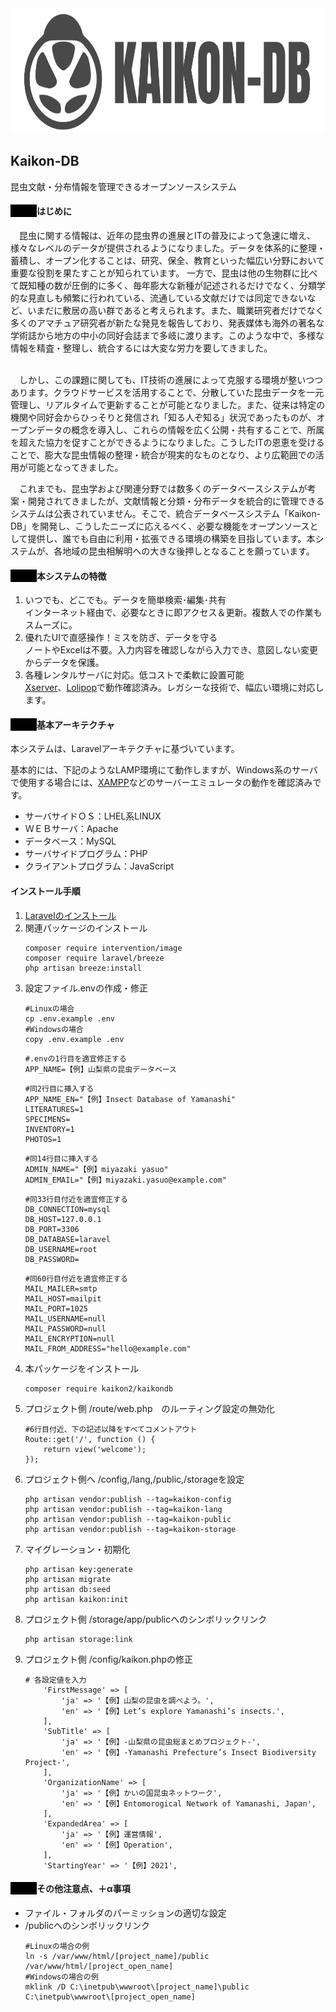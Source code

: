 <img src="public/svg/app_logo.svg" alt="App Logo" height="200">
<h2>Kaikon-DB</h2>
昆虫文献・分布情報を管理できるオープンソースシステム
<h4 style="border-left:3em solid black;">はじめに</h4>
　昆虫に関する情報は、近年の昆虫界の進展とITの普及によって急速に増え、様々なレベルのデータが提供されるようになりました。データを体系的に整理・蓄積し、オープン化することは、研究、保全、教育といった幅広い分野において重要な役割を果たすことが知られています。 一方で、昆虫は他の生物群に比べて既知種の数が圧倒的に多く、毎年膨大な新種が記述されるだけでなく、分類学的な見直しも頻繁に行われている、流通している文献だけでは同定できないなど、いまだに敷居の高い群であると考えられます。また、職業研究者だけでなく多くのアマチュア研究者が新たな発見を報告しており、発表媒体も海外の著名な学術誌から地方の中小の同好会誌まで多岐に渡ります。このような中で、多様な情報を精査・整理し、統合するには大変な労力を要してきました。<br>
<br>

　しかし、この課題に関しても、IT技術の進展によって克服する環境が整いつつあります。クラウドサービスを活用することで、分散していた昆虫データを一元管理し、リアルタイムで更新することが可能となりました。また、従来は特定の機関や同好会からひっそりと発信され「知る人ぞ知る」状況であったものが、オープンデータの概念を導入し、これらの情報を広く公開・共有することで、所属を超えた協力を促すことができるようになりました。こうしたITの恩恵を受けることで、膨大な昆虫情報の整理・統合が現実的なものとなり、より広範囲での活用が可能となってきました。

　これまでも、昆虫学および関連分野では数多くのデータベースシステムが考案・開発されてきましたが、文献情報と分類・分布データを統合的に管理できるシステムは公表されていません。そこで、統合データベースシステム「Kaikon-DB」を開発し、こうしたニーズに応えるべく、必要な機能をオープンソースとして提供し、誰でも自由に利用・拡張できる環境の構築を目指しています。本システムが、各地域の昆虫相解明への大きな後押しとなることを願っています。

<h4 style="border-left:3em solid black;">本システムの特徴</h4>

<ol>
    <li>いつでも、どこでも。データを簡単検索･編集･共有</li>
インターネット経由で、必要なときに即アクセス＆更新。複数人での作業もスムーズに。
    <li>優れたUIで直感操作！ミスを防ぎ、データを守る</li>
ノートやExcelは不要。入力内容を確認しながら入力でき、意図しない変更からデータを保護。
    <li>各種レンタルサーバに対応。低コストで柔軟に設置可能 </li>
<a href="https://www.xserver.ne.jp/" target="_blank" rel="noopener noreferrer">Xserver</a>、<a href="https://lolipop.jp/" target="_blank" rel="noopener noreferrer">Lolipop</a>で動作確認済み。レガシーな技術で、幅広い環境に対応します。</ol>

<h4 style="border-left:3em solid black;">基本アーキテクチャ</h4>
本システムは、Laravelアーキテクチャに基づいています。  
  
基本的には、下記のようなLAMP環境にて動作しますが、Windows系のサーバで使用する場合には、<a href="https://www.apachefriends.org/jp/" target="_blank" rel="noopener noreferrer">XAMPP</a>などのサーバーエミュレータの動作を確認済みです。
<ul>
    <li>サーバサイドＯＳ：LHEL系LINUX</li>
    <li>ＷＥＢサーバ：Apache</li>
    <li>データベース：MySQL</li>
    <li>サーバサイドプログラム：PHP</li>
    <li>クライアントプログラム：JavaScript</li>
</ul>

<h4 style="border:1px;">インストール手順</h4>
<ol>
<li><a href="https://laravel.com/docs/12.x/installation" target="_blank" rel="noopener noreferrer">Laravelのインストール</a></li>
<li>関連パッケージのインストール</li>
    <div class="snippet-clipboard-content notranslate overflow-auto">
        <pre class="notranslate"><code>composer require intervention/image
composer require laravel/breeze
php artisan breeze:install
</code></pre>
    </div>
    
<li>設定ファイル.envの作成・修正</li>
    <div class="snippet-clipboard-content notranslate overflow-auto">
    <pre class="notranslate"><code>#Linuxの場合
cp .env.example .env
#Windowsの場合
copy .env.example .env
</code></pre>
    <pre class="notranslate"><code>#.envの1行目を適宜修正する
APP_NAME=【例】山梨県の昆虫データベース
</code></pre>
    <pre class="notranslate"><code>#同2行目に挿入する
APP_NAME_EN="【例】Insect Database of Yamanashi"
LITERATURES=1
SPECIMENS=
INVENTORY=1
PHOTOS=1
</code></pre>
    <pre class="notranslate"><code>#同14行目に挿入する
ADMIN_NAME="【例】miyazaki yasuo"
ADMIN_EMAIL="【例】miyazaki.yasuo@example.com"
</code></pre>
    <pre class="notranslate"><code>#同33行目付近を適宜修正する
DB_CONNECTION=mysql
DB_HOST=127.0.0.1
DB_PORT=3306
DB_DATABASE=laravel
DB_USERNAME=root
DB_PASSWORD=
</code></pre>
    <pre class="notranslate"><code>#同60行目付近を適宜修正する
MAIL_MAILER=smtp
MAIL_HOST=mailpit
MAIL_PORT=1025
MAIL_USERNAME=null
MAIL_PASSWORD=null
MAIL_ENCRYPTION=null
MAIL_FROM_ADDRESS="hello@example.com"
</code></pre>
    </div>

<li>本パッケージをインストール</li>
    <div class="snippet-clipboard-content notranslate overflow-auto">
    <pre class="notranslate"><code>composer require kaikon2/kaikondb
</code></pre>
    </div>

<li>プロジェクト側 /route/web.php　のルーティング設定の無効化</li>
    <div class="snippet-clipboard-content notranslate overflow-auto">
    <pre class="notranslate"><code>#6行目付近、下の記述以降をすべてコメントアウト
Route::get('/', function () {
    return view('welcome');
});
</code></pre>
    </div>

<li>プロジェクト側へ /config,/lang,/public,/storageを設定</li>
    <div class="snippet-clipboard-content notranslate overflow-auto">
    <pre class="notranslate"><code>php artisan vendor:publish --tag=kaikon-config
php artisan vendor:publish --tag=kaikon-lang
php artisan vendor:publish --tag=kaikon-public
php artisan vendor:publish --tag=kaikon-storage
</code></pre>
    </div>

<li>マイグレーション・初期化</li>
    <div class="snippet-clipboard-content notranslate overflow-auto">
    <pre class="notranslate"><code>php artisan key:generate
php artisan migrate
php artisan db:seed
php artisan kaikon:init
</code></pre>
    </div>
    
<li>プロジェクト側 /storage/app/publicへのシンボリックリンク</li>
    <div class="snippet-clipboard-content notranslate overflow-auto">
    <pre class="notranslate"><code>php artisan storage:link</code></pre>
    </div>

<li>プロジェクト側 /config/kaikon.phpの修正</li>
    <div class="snippet-clipboard-content notranslate overflow-auto">
    <pre class="notranslate"><code># 各設定値を入力
    'FirstMessage' => [
        'ja' => '【例】山梨の昆虫を調べよう。',
        'en' => '【例】Let’s explore Yamanashi’s insects.',
    ],
    'SubTitle' => [
        'ja' => '【例】-山梨県の昆虫総まとめプロジェクト-',
        'en' => '【例】-Yamanashi Prefecture’s Insect Biodiversity Project-',
    ],
    'OrganizationName' => [
        'ja' => '【例】かいの国昆虫ネットワーク',
        'en' => '【例】Entomorogical Network of Yamanashi, Japan',
    ],
    'ExpandedArea' => [
        'ja' => '【例】運営情報',
        'en' => '【例】Operation',
    ],
    'StartingYear' => '【例】2021',
</code></pre>
    </div>


</ol>


<h4 style="border-left:3em solid black;">その他注意点、＋α事項</h4>
<ul>
    <li>ファイル・フォルダのパーミッションの適切な設定</li>
    <li>/publicへのシンボリックリンク</li>
    <div class="snippet-clipboard-content notranslate overflow-auto">
    <pre class="notranslate"><code>#Linuxの場合の例
ln -s /var/www/html/[project_name]/public /var/www/html/[project_open_name]
#Windowsの場合の例
mklink /D C:\inetpub\wwwroot\[project_name]\public C:\inetpub\wwwroot\[project_open_name]
</code></pre>
    </div>
</ul>
